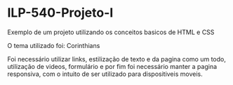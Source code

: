 # ILP-540-Projeto-I
Exemplo de um projeto utilizando os conceitos basicos de HTML e CSS


O tema utilizado foi: Corinthians

Foi necessário utilizar links, estilização de texto e da pagina como um todo, utilização de videos, formulário e por fim foi necessário manter a pagina responsiva, com o intuito de ser utilizado para dispositiveis moveis.
